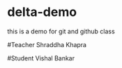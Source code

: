 # delta-demo
this is a demo for git and github class    

#Teacher
Shraddha Khapra

#Student
Vishal Bankar
